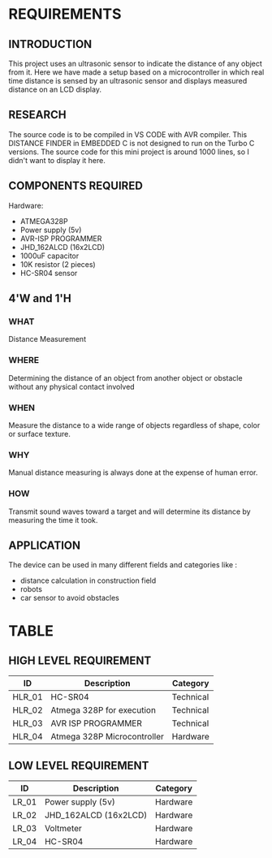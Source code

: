 # REQUIREMENTS

## INTRODUCTION
This project uses an ultrasonic sensor to indicate the distance of any object from it. Here we have made a setup based on a microcontroller in which real time distance is sensed by an ultrasonic sensor and displays measured distance on an LCD display.

## RESEARCH
The source code is to be compiled in VS CODE with AVR compiler. This DISTANCE FINDER in EMBEDDED C is not designed to run on the Turbo C versions. The source code for this mini project is around 1000 lines, so I didn't want to display it here.

## COMPONENTS REQUIRED
Hardware:
* ATMEGA328P
* Power supply (5v)
* AVR-ISP PROGRAMMER
* JHD_162ALCD (16x2LCD)
* 1000uF capacitor
* 10K resistor (2 pieces)
* HC-SR04 sensor

## 4'W and 1'H

### WHAT
Distance Measurement

### WHERE
Determining the distance of an object from another object or obstacle without any physical contact involved 

### WHEN
Measure the distance to a wide range of objects regardless of shape, color or surface texture.

### WHY
Manual distance measuring is always done at the expense of human error.

### HOW
Transmit sound waves toward a target and will determine its distance by measuring the time it took.

## APPLICATION
The device can be used in many different fields and categories like :
* distance calculation in construction field
* robots 
* car sensor to avoid obstacles

# TABLE
## HIGH LEVEL REQUIREMENT

| ID| Description| Category|
| --- | --- | ----|
| HLR_01| HC-SR04 | Technical|
| HLR_02| Atmega 328P for execution | Technical|
| HLR_03| AVR ISP PROGRAMMER| Technical|
| HLR_04| Atmega 328P Microcontroller | Hardware|

## LOW LEVEL REQUIREMENT

| ID| Description| Category|
| --- | --- | ---- |
| LR_01 |Power supply (5v)| Hardware|
| LR_02|JHD_162ALCD (16x2LCD)| Hardware|
| LR_03| Voltmeter| Hardware|
| LR_04| HC-SR04 | Hardware|
